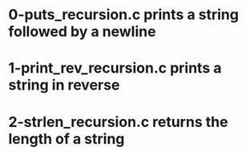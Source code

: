 # 0-puts_recursion.c prints a string followed by a newline
# 1-print_rev_recursion.c prints a string in reverse
# 2-strlen_recursion.c returns the length of a string
